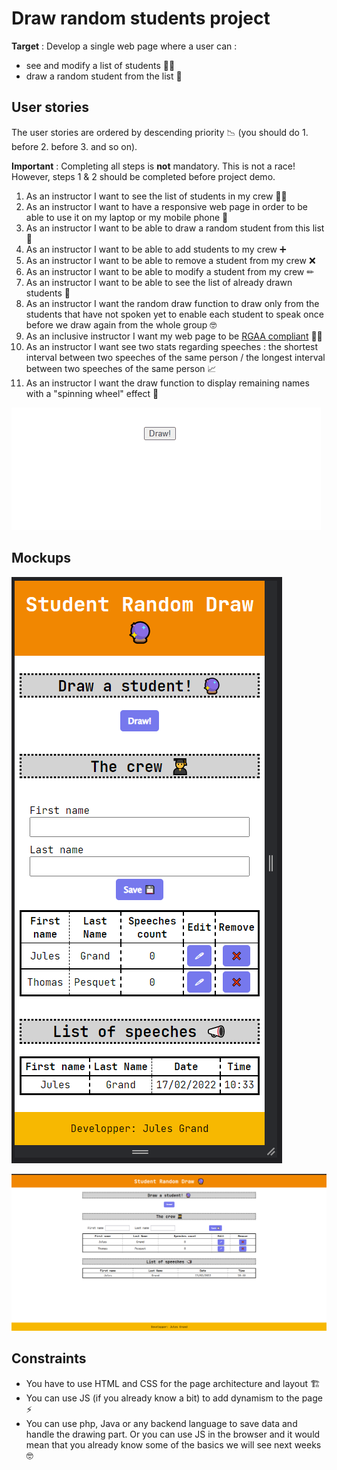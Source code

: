 # Draw random students project

**Target** : Develop a single web page where a user can : 

- see and modify a list of students 👨‍🎓
- draw a random student from the list 🔮

## User stories

The user stories are ordered by descending priority 📉 (you should do 1. before 2. before 3. and so on).

**Important** : Completing all steps is **not** mandatory. This is not a race! However, steps 1 & 2 should be completed before project demo.

1. As an instructor I want to see the list of students in my crew 👨‍🎓
2. As an instructor I want to have a responsive web page in order to be able to use it on my laptop or my mobile phone 📱
3. As an instructor I want to be able to draw a random student from this list 🔮
4. As an instructor I want to be able to add students to my crew ➕
5. As an instructor I want to be able to remove a student from my crew ❌
6. As an instructor I want to be able to modify a student from my crew ✏
7. As an instructor I want to be able to see the list of already drawn students 👀
8. As an instructor I want the random draw function to draw only from the students that have not spoken yet to enable each student to speak once before we draw again from the whole group 🤓
9. As an inclusive instructor I want my web page to be [RGAA compliant](https://www.numerique.gouv.fr/publications/rgaa-accessibilite/methode-rgaa/criteres/) 👨‍🦽
10. As an instructor I want see two stats regarding speeches : the shortest interval between two speeches of the same person / the longest interval between two speeches of the same person 📈
11. As an instructor I want the draw function to display remaining names with a "spinning wheel" effect 🎡

![Spinning Wheel](mockups/spinning-wheel.gif)

## Mockups

![Mobile version](mockups/mobile.png)

![Desktop version](mockups/desktop.png)

## Constraints

- You have to use HTML and CSS for the page architecture and layout 🏗
- You can use JS (if you already know a bit) to add dynamism to the page ⚡
- You can use php, Java or any backend language to save data and handle the drawing part. Or you can use JS in the browser and it would mean that you already know some of the basics we will see next weeks 🤓
